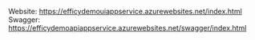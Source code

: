 Website: https://efficydemouiappservice.azurewebsites.net/index.html
Swagger: https://efficydemoapiappservice.azurewebsites.net/swagger/index.html

